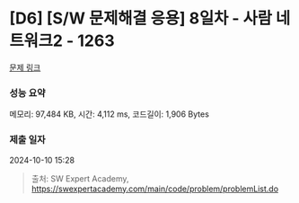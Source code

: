# [D6] [S/W 문제해결 응용] 8일차 - 사람 네트워크2 - 1263 

[문제 링크](https://swexpertacademy.com/main/code/problem/problemDetail.do?contestProbId=AV18P2B6Iu8CFAZN) 

### 성능 요약

메모리: 97,484 KB, 시간: 4,112 ms, 코드길이: 1,906 Bytes

### 제출 일자

2024-10-10 15:28



> 출처: SW Expert Academy, https://swexpertacademy.com/main/code/problem/problemList.do
